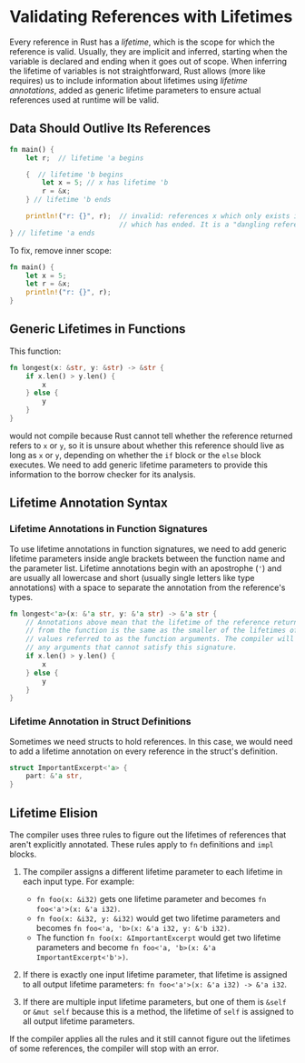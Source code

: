# Validating References with Lifetimes

Every reference in Rust has a *lifetime*, which is the scope for which the
reference is valid. Usually, they are implicit and inferred, starting when the
variable is declared and ending when it goes out of scope. When inferring the
lifetime of variables is not straightforward, Rust allows (more like requires)
us to include information about lifetimes using *lifetime annotations*, added
as generic lifetime parameters to ensure actual references used at runtime will
be valid.

## Data Should Outlive Its References

```rust
fn main() {
    let r;  // lifetime 'a begins

    {  // lifetime 'b begins
        let x = 5; // x has lifetime 'b
        r = &x;
    } // lifetime 'b ends

    println!("r: {}", r);  // invalid: references x which only exists in 'b
                           // which has ended. It is a "dangling reference".
} // lifetime 'a ends
```

To fix, remove inner scope:

```rust
fn main() {
    let x = 5;
    let r = &x;
    println!("r: {}", r);
}
```

## Generic Lifetimes in Functions

This function:

```rust
fn longest(x: &str, y: &str) -> &str {
    if x.len() > y.len() {
        x
    } else {
        y
    }
}
```

would not compile because Rust cannot tell whether the reference returned refers
to `x` or `y`, so it is unsure about whether this reference should live as long
as `x` or `y`, depending on whether the `if` block or the `else` block executes.
We need to add generic lifetime parameters to provide this information to the
borrow checker for its analysis.

## Lifetime Annotation Syntax

### Lifetime Annotations in Function Signatures

To use lifetime annotations in function signatures, we need to add generic
lifetime parameters inside angle brackets between the function name and the
parameter list. Lifetime annotations begin with an apostrophe (`'`) and are
usually all lowercase and short (usually single letters like type annotations)
with a space to separate the annotation from the reference's types.

```rust
fn longest<'a>(x: &'a str, y: &'a str) -> &'a str {
    // Annotations above mean that the lifetime of the reference returned
    // from the function is the same as the smaller of the lifetimes of the
    // values referred to as the function arguments. The compiler will reject
    // any arguments that cannot satisfy this signature.
    if x.len() > y.len() {
        x
    } else {
        y
    }
}
```

### Lifetime Annotation in Struct Definitions

Sometimes we need structs to hold references. In this case, we would need to add
a lifetime annotation on every reference in the struct's definition.

```rust
struct ImportantExcerpt<'a> {
    part: &'a str,
}
```

## Lifetime Elision

The compiler uses three rules to figure out the lifetimes of references that
aren't explicitly annotated. These rules apply to `fn` definitions and `impl`
blocks.

1.  The compiler assigns a different lifetime parameter to each lifetime in each
    input type. For example:
    *   `fn foo(x: &i32)` gets one lifetime parameter and becomes 
        `fn foo<'a'>(x: &'a i32)`.
    *   `fn foo(x: &i32, y: &i32)` would get two lifetime parameters and becomes
        `fn foo<'a, 'b>(x: &'a i32, y: &'b i32)`.
    *   The function `fn foo(x: &ImportantExcerpt` would get two lifetime 
        parameters and become `fn foo<'a, 'b>(x: &'a ImportantExcerpt<'b'>)`.

2.  If there is exactly one input lifetime parameter, that lifetime is assigned
    to all output lifetime parameters: `fn foo<'a'>(x: &'a i32) -> &'a i32`.

3.  If there are multiple input lifetime parameters, but one of them is `&self`
    or `&mut self` because this is a method, the lifetime of `self` is assigned
    to all output lifetime parameters.

If the compiler applies all the rules and it still cannot figure out the
lifetimes of some references, the compiler will stop with an error.
